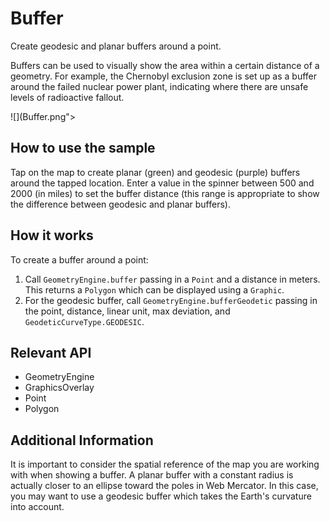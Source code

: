 # Buffer

Create geodesic and planar buffers around a point.

Buffers can be used to visually show the area within a certain distance of a geometry. For example, the Chernobyl exclusion zone is set up as a buffer around the failed nuclear power plant, indicating where there are unsafe levels of radioactive fallout.

![](Buffer.png">

## How to use the sample
Tap on the map to create planar (green) and geodesic (purple) buffers around the tapped location. Enter a value in the spinner between 500 and 2000 (in miles) to set the 
buffer distance (this range is appropriate to show the difference between geodesic and planar buffers).

## How it works
To create a buffer around a point:

1. Call `GeometryEngine.buffer` passing in a `Point` and a distance
 in meters. This returns a `Polygon` which can be displayed using a `Graphic`.
 2. For the geodesic buffer, call `GeometryEngine.bufferGeodetic` passing in the point, distance, linear unit, max deviation, and `GeodeticCurveType.GEODESIC`.


## Relevant API

*   GeometryEngine
*   GraphicsOverlay
*   Point
*   Polygon


## Additional Information
It is important to consider the spatial reference of the map you are working with when showing a buffer. A planar buffer with a constant radius is actually closer to an ellipse toward the poles in Web Mercator. In this case, you may want to use a geodesic buffer which takes the Earth's curvature into account.
